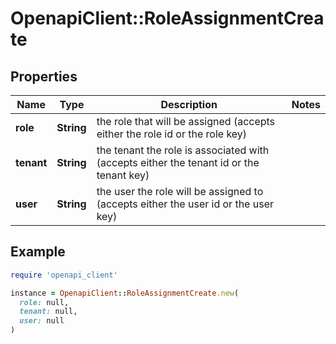 # OpenapiClient::RoleAssignmentCreate

## Properties

| Name | Type | Description | Notes |
| ---- | ---- | ----------- | ----- |
| **role** | **String** | the role that will be assigned (accepts either the role id or the role key) |  |
| **tenant** | **String** | the tenant the role is associated with (accepts either the tenant id or the tenant key) |  |
| **user** | **String** | the user the role will be assigned to (accepts either the user id or the user key) |  |

## Example

```ruby
require 'openapi_client'

instance = OpenapiClient::RoleAssignmentCreate.new(
  role: null,
  tenant: null,
  user: null
)
```

